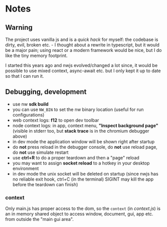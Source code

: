 # Notes

## Warning

The project uses vanilla js and is a *quick hack* for myself: the codebase is dirty,
evil, broken etc. - I thought about a rewrite in typescript, but it would be a major
pain; using react or a modern framework would be nice, but I do like the tiny memory
footprint.

I started this years ago and nwjs evolved/changed a lot since, it would be possible
to use mixed context, async-await etc. but I only kept it up to date so that I can
run it.

## Debugging, development

- use nw **sdk build**
- you can use `NW_BIN` to set the nw binary location (useful for run configurations)
- web context logs: **f12** to open dev toolbar
- node context logs: in app, context menu, **"Inspect background page"**  
  (visible in stderr too, but **stack trace** is in the chromium debugger above)
- in dev mode the application window will be shown right after startup
- do **not** press reload in the debugger console, do **not** use reload page, do **not** use simulate restart
- use **ctrl+R** to do a proper teardown and then a "page" reload
- you may want to assign **socket reload** to a hotkey in your desktop environment
- in dev mode the unix socket will be deleted on startup (since nwjs has no reliable exit hook,
  ctrl+C (in the terminal) SIGINT may kill the app before the teardown can finish)

### context

Only main.js has proper access to the dom, so the `context` (in _context.js_) is an in memory shared object to access window, document, gui, app etc. from outside the "main gui area".
